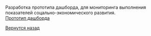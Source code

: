 Разработка прототипа дашборда, для мониторинга выполнения показателей соцально-экономического развития.     
[Прототип дашборда](https://github.com/SergeyZayakin/portfolio/blob/main/%D1%82%D0%B5%D1%81%D1%82%D0%BE%D0%B2%D1%8B%D0%B5%20%D0%B7%D0%B0%D0%B4%D0%B0%D0%BD%D0%B8%D1%8F/%D0%BF%D1%80%D0%BE%D1%82%D0%BE%D1%82%D0%B8%D0%BF%20%D0%B4%D0%B0%D1%88%D0%B1%D0%BE%D1%80%D0%B4%D0%B0/%D0%9F%D1%80%D0%BE%D1%82%D0%BE%D1%82%D0%B8%D0%BF%20%D0%B4%D0%B0%D1%88%D0%B1%D0%BE%D1%80%D0%B4%D0%B0.pdf)    
      
[Вернутся назад](https://github.com/SergeyZayakin/portfolio/blob/main/README.md#3-%D1%82%D0%B5%D1%81%D1%82%D0%BE%D0%B2%D1%8B%D0%B5-%D0%B7%D0%B0%D0%B4%D0%B0%D0%BD%D0%B8%D1%8F-1:~:text=%D0%BC%D0%B8%D0%BA%D1%80%D0%BE%D0%BF%D0%B0%D0%B4%20%D0%B6%D0%B5%D0%BB%D0%B5%D0%B7%D0%BE%20hard-,3.%20%D0%A2%D0%B5%D1%81%D1%82%D0%BE%D0%B2%D1%8B%D0%B5%20%D0%B7%D0%B0%D0%B4%D0%B0%D0%BD%D0%B8%D1%8F,-%D0%9D%D0%B0%D0%B7%D0%B0%D0%B4%20%D0%BA%20%D0%BE%D0%B3%D0%BB%D0%B0%D0%B2%D0%BB%D0%B5%D0%BD%D0%B8%D1%8E)      
